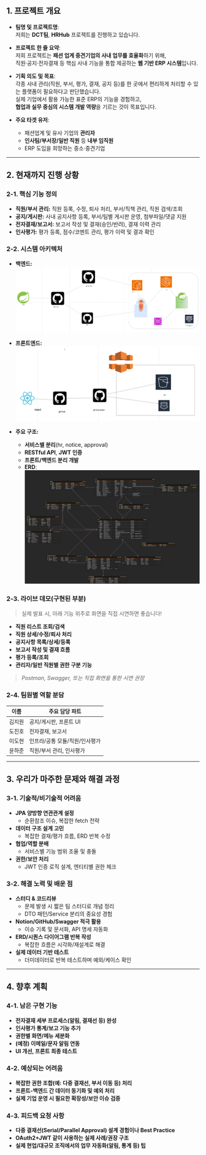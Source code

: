 ## 1. 프로젝트 개요

- **팀명 및 프로젝트명**:  
  저희는 **DCT팀**, **HRHub** 프로젝트를 진행하고 있습니다.

- **프로젝트 한 줄 요약**:  
  저희 프로젝트는 **패션 업계 중견기업의 사내 업무를 효율화**하기 위해,  
  직원·공지·전자결재 등 핵심 사내 기능을 통합 제공하는 **웹 기반 ERP 시스템**입니다.

- **기획 의도 및 목표**:  
  각종 사내 관리(직원, 부서, 평가, 결재, 공지 등)를 한 곳에서 편리하게 처리할 수 있는 플랫폼이 필요하다고 판단했습니다.  
  실제 기업에서 활용 가능한 표준 ERP의 기능을 경험하고,  
  **협업과 실무 중심의 시스템 개발 역량**을 기르는 것이 목표입니다.

- **주요 타겟 유저**:  
  - 패션업계 및 유사 기업의 **관리자**  
  - **인사팀/부서장/일반 직원** 등 **내부 임직원**  
  - ERP 도입을 희망하는 중소·중견기업

---

## 2. 현재까지 진행 상황

### 2-1. **핵심 기능 정의**

- **직원/부서 관리:** 직원 등록, 수정, 퇴사 처리, 부서/직책 관리, 직원 검색/조회
- **공지/게시판:** 사내 공지사항 등록, 부서/팀별 게시판 운영, 첨부파일/댓글 지원
- **전자결재/보고서:** 보고서 작성 및 결재(승인/반려), 결재 이력 관리
- **인사평가:** 평가 등록, 점수/코멘트 관리, 평가 이력 및 결과 확인

### 2-2. **시스템 아키텍처**

- **백엔드:**  
  ![백엔드아키텍처](./images/시스템아키텍처.png)
- **프론트엔드:**  
  ![프론트아키텍처](./images/시스템아키텍처프론트.png)

- **주요 구조:**  
  - **서비스별 분리**(hr, notice, approval)  
  - **RESTful API**, **JWT 인증**  
  - **프론트/백엔드 분리 개발**  
  - **ERD**:  
    ![ERD](./images/ERD.png)

### 2-3. **라이브 데모(구현된 부분)**

> 실제 발표 시, 아래 기능 위주로 화면을 직접 시연하면 좋습니다!

- **직원 리스트 조회/검색**
- **직원 상세/수정/퇴사 처리**
- **공지사항 목록/상세/등록**
- **보고서 작성 및 결재 흐름**
- **평가 등록/조회**
- **관리자/일반 직원별 권한 구분 기능**

> *Postman, Swagger, 또는 직접 화면을 통한 시연 권장*

### 2-4. **팀원별 역할 분담**

| 이름     | 주요 담당 파트             |
|----------|--------------------------|
| 김지원   | 공지/게시판, 프론트 UI   |
| 도진호   | 전자결재, 보고서         |
| 이도현   | 인프라/공통 모듈/직원/인사평가 |
| 윤하준   | 직원/부서 관리, 인사평가 |

---

## 3. 우리가 마주한 문제와 해결 과정

### 3-1. **기술적/비기술적 어려움**

- **JPA 양방향 연관관계 설정**  
  - 순환참조 이슈, 복잡한 fetch 전략
- **데이터 구조 설계 고민**  
  - 복잡한 결재/평가 흐름, ERD 반복 수정
- **협업/역할 분배**  
  - 서비스별 기능 범위 조율 및 충돌
- **권한/보안 처리**  
  - JWT 인증 로직 설계, 엔티티별 권한 체크

### 3-2. **해결 노력 및 배운 점**

- **스터디 & 코드리뷰**  
  - 문제 발생 시 짧은 팀 스터디로 개념 정리
  - DTO 패턴/Service 분리의 중요성 경험
- **Notion/GitHub/Swagger 적극 활용**  
  - 이슈 기록 및 문서화, API 명세 자동화
- **ERD/시퀀스 다이어그램 반복 작성**  
  - 복잡한 흐름은 시각화/재설계로 해결
- **실제 데이터 기반 테스트**  
  - 더미데이터로 반복 테스트하며 예외/케이스 확인

---

## 4. 향후 계획

### 4-1. **남은 구현 기능**

- **전자결재 세부 프로세스(알림, 결재선 등) 완성**
- **인사평가 통계/보고 기능 추가**
- **권한별 화면/메뉴 세분화**
- **(예정) 이메일/문자 알림 연동**
- **UI 개선, 프론트 최종 테스트**

### 4-2. **예상되는 어려움**

- **복잡한 권한 조합(예: 다중 결재선, 부서 이동 등) 처리**
- **프론트-백엔드 간 데이터 동기화 및 예외 처리**
- **실제 기업 운영 시 필요한 확장성/보안 이슈 검증**

### 4-3. **피드백 요청 사항**

- **다중 결재선(Serial/Parallel Approval) 설계 경험이나 Best Practice**
- **OAuth2+JWT 같이 사용하는 실제 사례/권장 구조**
- **실제 현업/대규모 조직에서의 업무 자동화(알림, 통계 등) 팁**
